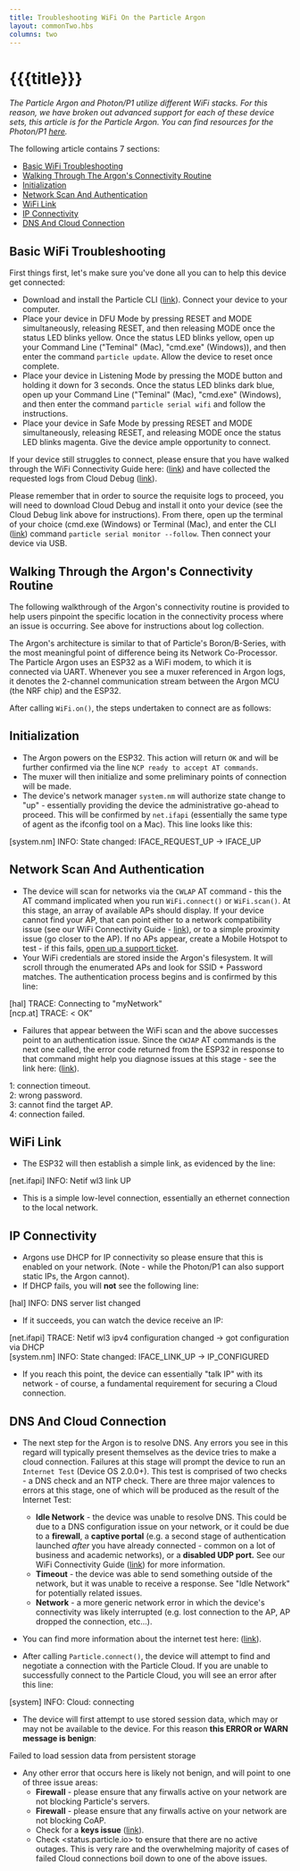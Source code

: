 ```yaml
---
title: Troubleshooting WiFi On the Particle Argon
layout: commonTwo.hbs
columns: two
---
```


# {{{title}}}
_The Particle Argon and Photon/P1 utilize different WiFi stacks. For this reason, we have broken out advanced support for each of these device sets, this article is for the Particle Argon. You can find resources for the Photon/P1 [here](https://support.particle.io/hc/en-us/articles/1260800692169)._

The following article contains 7 sections:

* [Basic WiFi Troubleshooting](https://support.particle.io/hc/en-us/articles/1260800691709#basic-wifi-troubleshooting)
* [Walking Through The Argon's Connectivity Routine](https://support.particle.io/hc/en-us/articles/1260800691709#walking-through-the-argons-connectivity-routine)
* [Initialization](https://support.particle.io/hc/en-us/articles/1260800691709#initialization)
* [Network Scan And Authentication](https://support.particle.io/hc/en-us/articles/1260800691709#network-scan-and-authentication)
* [WiFi Link](https://support.particle.io/hc/en-us/articles/1260800691709#wifi-link)
* [IP Connectivity](https://support.particle.io/hc/en-us/articles/1260800691709#ip-connectivity)
* [DNS And Cloud Connection](https://support.particle.io/hc/en-us/articles/1260800691709#dns-and-cloud-connection)

## Basic WiFi Troubleshooting

First things first, let's make sure you've done all you can to help this device get connected:

* Download and install the Particle CLI ([link](https://docs.particle.io/tutorials/developer-tools/cli/)). Connect your device to your computer.
* Place your device in DFU Mode by pressing RESET and MODE simultaneously, releasing RESET, and then releasing MODE once the status LED blinks yellow. Once the status LED blinks yellow, open up your Command Line ("Teminal" (Mac), "cmd.exe" (Windows)), and then enter the command `particle update`. Allow the device to reset once complete.
* Place your device in Listening Mode by pressing the MODE button and holding it down for 3 seconds. Once the status LED blinks dark blue, open up your Command Line ("Teminal" (Mac), "cmd.exe" (Windows), and then enter the command `particle serial wifi` and follow the instructions.
* Place your device in Safe Mode by pressing RESET and MODE simultaneously, releasing RESET, and releasing MODE once the status LED blinks magenta. Give the device ample opportunity to connect.

If your device still struggles to connect, please ensure that you have walked through the WiFi Connectivity Guide here: ([link](https://support.particle.io/hc/articles/360052621274/)) and have collected the requested logs from Cloud Debug ([link](https://github.com/particle-iot/cloud-debug/releases)).  
  
Please remember that in order to source the requisite logs to proceed, you will need to download Cloud Debug and install it onto your device (see the Cloud Debug link above for instructions). From there, open up the terminal of your choice (cmd.exe (Windows) or Terminal (Mac), and enter the CLI ([link](https://docs.particle.io/tutorials/developer-tools/cli/)) command `particle serial monitor --follow`. Then connect your device via USB.

## Walking Through the Argon's Connectivity Routine

The following walkthrough of the Argon's connectivity routine is provided to help users pinpoint the specific location in the connectivity process where an issue is occurring. See above for instructions about log collection.

The Argon's architecture is similar to that of Particle's Boron/B-Series, with the most meaningful point of difference being its Network Co-Processor. The Particle Argon uses an ESP32 as a WiFi modem, to which it is connected via UART. Whenever you see a muxer referenced in Argon logs, it denotes the 2-channel communication stream between the Argon MCU (the NRF chip) and the ESP32\. 

After calling `WiFi.on()`, the steps undertaken to connect are as follows:

## Initialization

* The Argon powers on the ESP32\. This action will return `OK` and will be further confirmed via the line `NCP ready to accept AT commands`.
* The muxer will then initialize and some preliminary points of connection will be made.
* The device's network manager `system.nm` will authorize state change to "up" - essentially providing the device the administrative go-ahead to proceed. This will be confirmed by `net.ifapi` (essentially the same type of agent as the ifconfig tool on a Mac). This line looks like this:

[system.nm] INFO: State changed: IFACE_REQUEST_UP -> IFACE_UP

## Network Scan And Authentication

* The device will scan for networks via the `CWLAP` AT command - this the AT command implicated when you run `WiFi.connect()` or `WiFi.scan()`. At this stage, an array of available APs should display. If your device cannot find your AP, that can point either to a network compatibility issue (see our WiFi Connectivity Guide - [link](https://support.particle.io/hc/articles/360052621274/)), or to a simple proximity issue (go closer to the AP). If no APs appear, create a Mobile Hotspot to test - if this fails, [open up a support ticket](support.particle.io).
* Your WiFi credentials are stored inside the Argon's filesystem. It will scroll through the enumerated APs and look for SSID + Password matches. The authentication process begins and is confirmed by this line:

[hal] TRACE: Connecting to "myNetwork"  
[ncp.at] TRACE: < OK”

* Failures that appear between the WiFi scan and the above successes point to an authentication issue. Since the `CWJAP` AT commands is the next one called, the error code returned from the ESP32 in response to that command might help you diagnose issues at this stage - see the link here: ([link](https://docs.espressif.com/projects/esp-at/en/latest/AT%5FCommand%5FSet/Wi-Fi%5FAT%5FCommands.html#cmd-jap)).

1: connection timeout.  
2: wrong password.  
3: cannot find the target AP.  
4: connection failed.

## WiFi Link

* The ESP32 will then establish a simple link, as evidenced by the line:

[net.ifapi] INFO: Netif wl3 link UP

* This is a simple low-level connection, essentially an ethernet connection to the local network.

## IP Connectivity

* Argons use DHCP for IP connectivity so please ensure that this is enabled on your network. (Note - while the Photon/P1 can also support static IPs, the Argon cannot).
* If DHCP fails, you will **not** see the following line:

[hal] INFO: DNS server list changed

* If it succeeds, you can watch the device receive an IP:

[net.ifapi] TRACE: Netif wl3 ipv4 configuration changed -> got configuration via DHCP  
[system.nm] INFO: State changed: IFACE_LINK_UP -> IP_CONFIGURED

* If you reach this point, the device can essentially "talk IP" with its network - of course, a fundamental requirement for securing a Cloud connection.

## DNS And Cloud Connection

* The next step for the Argon is to resolve DNS. Any errors you see in this regard will typically present themselves as the device tries to make a cloud connection. Failures at this stage will prompt the device to run an `Internet Test` (Device OS 2.0.0+). This test is comprised of two checks - a DNS check and an NTP check. There are three major valences to errors at this stage, one of which will be produced as the result of the Internet Test:  
    
   * **Idle Network** \- the device was unable to resolve DNS. This could be due to a DNS configuration issue on your network, or it could be due to a **firewall**, a **captive portal** (e.g. a second stage of authentication launched _after_ you have already connected - common on a lot of business and academic networks), or a **disabled UDP port.** See our WiFi Connectivity Guide ([link](https://support.particle.io/hc/articles/360052621274/)) for more information.  
   * **Timeout** \- the device was able to send something outside of the network, but it was unable to receive a response. See "Idle Network" for potentially related issues.  
   * **Network** \- a more generic network error in which the device's connectivity was likely interrupted (e.g. lost connection to the AP, AP dropped the connection, etc...).
* You can find more information about the internet test here: ([link](https://github.com/particle-iot/device-os/blob/develop/system/src/system%5Ftask.cpp#L261)).
* After calling `Particle.connect()`, the device will attempt to find and negotiate a connection with the Particle Cloud. If you are unable to successfully connect to the Particle Cloud, you will see an error after this line:

[system] INFO: Cloud: connecting

* The device will first attempt to use stored session data, which may or may not be available to the device. For this reason **this ERROR or WARN message is benign**:

Failed to load session data from persistent storage  

* Any other error that occurs here is likely not benign, and will point to one of three issue areas:  
   * **Firewall** \- please ensure that any firwalls active on your network are not blocking Particle's servers.  
   * **Firewall** \- please ensure that any firwalls active on your network are not blocking CoAP.  
   * Check for a **keys issue** ([link](https://support.particle.io/hc/en-us/articles/360044518213)).  
   * Check <status.particle.io> to ensure that there are no active outages. This is very rare and the overwhelming majority of cases of failed Cloud connections boil down to one of the above issues.

